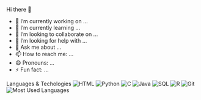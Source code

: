 Hi there 👋


- 🔭 I’m currently working on ...
- 🌱 I’m currently learning ...
- 👯 I’m looking to collaborate on ...
- 🤔 I’m looking for help with ...
- 💬 Ask me about ...
- 📫 How to reach me: ...
- 😄 Pronouns: ...
- ⚡ Fun fact: ...

 Languages & Techologies
![HTML](https://img.shields.io/badge/-HTML-000?&logo=html5)
![Python](https://img.shields.io/badge/-Python-000?&logo=Python)
![C](https://img.shields.io/badge/-C-000?&logo=C)
![Java](https://img.shields.io/badge/-Java-000?&logo=Java&logoColor=007396)
![SQL](https://img.shields.io/badge/-SQL-000?&logo=MySQL)
![R](https://img.shields.io/badge/-R-000?&logo=r)
![Git](https://img.shields.io/badge/-git-000?&logo=git)
![Most Used Languages](https://github-readme-stats.vercel.app/api/top-langs/?username=jinhongzhu0217&theme=dark&layout=compact)




